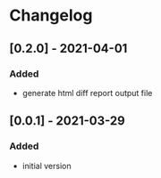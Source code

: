 # Changelog

## [0.2.0] - 2021-04-01
### Added
- generate html diff report output file

## [0.0.1] - 2021-03-29
### Added
- initial version